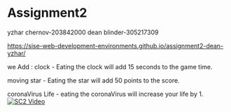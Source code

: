 # Assignment2

yzhar chernov-203842000
dean blinder-305217309
 
https://sise-web-development-environments.github.io/assignment2-dean-yzhar/

we Add :
clock - Eating the clock will add 15 seconds to the game time.

moving star -  Eating the star will add 50 points to the score.

coronaVirus Life - eating the coronaVirus will increase your life by 1.
[![SC2 Video](doc/SC2_youtube.gif)](https://www.youtube.com/watch?v=--b-9HrKK6w)
